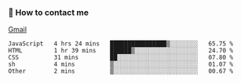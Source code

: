 
### 📮 How to contact me

[Gmail](lshcara@gmail.com)

<!--START_SECTION:waka-->

```text
JavaScript   4 hrs 24 mins   ████████████████▒░░░░░░░░   65.75 %
HTML         1 hr 39 mins    ██████▒░░░░░░░░░░░░░░░░░░   24.70 %
CSS          31 mins         ██░░░░░░░░░░░░░░░░░░░░░░░   07.80 %
sh           4 mins          ▒░░░░░░░░░░░░░░░░░░░░░░░░   01.07 %
Other        2 mins          ▒░░░░░░░░░░░░░░░░░░░░░░░░   00.67 %
```

<!--END_SECTION:waka-->
